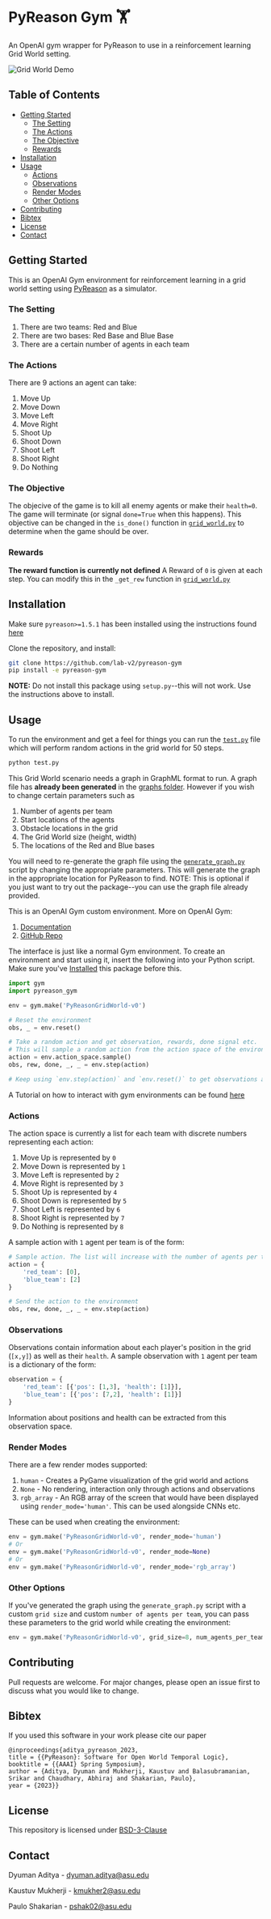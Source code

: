 # PyReason Gym 🏋
An OpenAI gym wrapper for PyReason to use in a reinforcement learning Grid World setting.

<!-- Insert Image -->
![Grid World Demo](media/pyreason-gym-demo.gif)


## Table of Contents
  
* [Getting Started](#getting-started)
    * [The Setting](#the-setting)
    * [The Actions](#the-actions)
    * [The Objective](#the-objective)
    * [Rewards](#rewards)
* [Installation](#installation)
* [Usage](#usage)
    * [Actions](#actions)
    * [Observations](#observations)
    * [Render Modes](#render-modes)
    * [Other Options](#other-options)
* [Contributing](#contributing)
* [Bibtex](#bibtex)
* [License](#License)
* [Contact](#contact)

## Getting Started
This is an OpenAI Gym environment for reinforcement learning in a grid world setting using [PyReason](https://github.com/lab-v2/pyreason) as a simulator.

### The Setting
1. There are two teams: Red and Blue
2. There are two bases: Red Base and Blue Base
3. There are a certain number of agents in each team

### The Actions
There are 9 actions an agent can take:

1. Move Up
2. Move Down
3. Move Left
4. Move Right
5. Shoot Up
6. Shoot Down
7. Shoot Left
8. Shoot Right
9. Do Nothing

### The Objective
The objecive of the game is to kill all enemy agents or make their `health=0`. The game will terminate (or signal `done=True` when this happens). This objective can be changed in the `is_done()` function in [`grid_world.py`](./pyreason_gym/envs/grid_world.py) to determine when the game should be over.

### Rewards
**The reward function is currently not defined** A Reward of `0` is given at each step. You can modify this in the `_get_rew` function in [`grid_world.py`](./pyreason_gym/envs/grid_world.py)

## Installation
Make sure `pyreason>=1.5.1` has been installed using the instructions found [here](https://github.com/lab-v2/pyreason#21-install-as-a-python-library)

Clone the repository, and install:
```bash
git clone https://github.com/lab-v2/pyreason-gym
pip install -e pyreason-gym
```
**NOTE:** Do not install this package using `setup.py`--this will not work. Use the instructions above to install.

## Usage
To run the environment and get a feel for things you can run the [`test.py`](./test.py) file which will perform random actions in the grid world for 50 steps.
```bash
python test.py
```

This Grid World scenario needs a graph in GraphML format to run. A graph file has **already been generated** in the [graphs folder](./pyreason_gym/pyreason_grid_world/graph/). However if you wish to change certain parameters such as

1. Number of agents per team
2. Start locations of the agents
3. Obstacle locations in the grid
4. The Grid World size (height, width)
5. The locations of the Red and Blue bases

You will need to re-generate the graph file using the [`generate_graph.py`](./generate_graph.py) script by changing the appropriate parameters. This will generate the graph in the appropriate location for PyReason to find. NOTE: This is optional if you just want to try out the package--you can use the graph file already provided.

This is an OpenAI Gym custom environment. More on OpenAI Gym:

1. [Documentation](https://www.gymlibrary.dev/)
2. [GitHub Repo](https://github.com/openai/gym)

The interface is just like a normal Gym environment. To create an environment and start using it, insert the following into your Python script. Make sure you've [Installed](#installation) this package before this.

```python
import gym
import pyreason_gym

env = gym.make('PyReasonGridWorld-v0')

# Reset the environment
obs, _ = env.reset()

# Take a random action and get observation, rewards, done signal etc.
# This will sample a random action from the action space of the environment 
action = env.action_space.sample()
obs, rew, done, _, _ = env.step(action)

# Keep using `env.step(action)` and `env.reset()` to get observations and run the grid world game.
```

A Tutorial on how to interact with gym environments can be found [here](https://www.gymlibrary.dev/)

### Actions
The action space is currently a list for each team with discrete numbers representing each action:

1. Move Up is represented by `0`
2. Move Down is represented by `1`
3. Move Left is represented by `2`
4. Move Right is represented by `3`
5. Shoot Up is represented by `4`
6. Shoot Down is represented by `5`
7. Shoot Left is represented by `6`
8. Shoot Right is represented by `7`
9. Do Nothing is represented by `8`

A sample action with `1` agent per team is of the form:
```python
# Sample action. The list will increase with the number of agents per team
action = {
    'red_team': [0],
    'blue_team': [2]
}

# Send the action to the environment
obs, rew, done, _, _ = env.step(action)
```

### Observations
Observations contain information about each player's position in the grid (`[x,y]`) as well as their `health`. A sample observation with `1` agent per team is a dictionary of the form:

```python
observation = {
    'red_team': [{'pos': [1,3], 'health': [1]}],
    'blue_team': [{'pos': [7,2], 'health': [1]}]
}
```
Information about positions and health can be extracted from this observation space.

### Render Modes
There are a few render modes supported:

1. `human` - Creates a PyGame visualization of the grid world and actions
2. `None` - No rendering, interaction only through actions and observations
3. `rgb_array` - An RGB array of the screen that would have been displayed using `render_mode='human'`. This can be used alongside CNNs etc.

These can be used when creating the environment:
```python
env = gym.make('PyReasonGridWorld-v0', render_mode='human')
# Or
env = gym.make('PyReasonGridWorld-v0', render_mode=None)
# Or
env = gym.make('PyReasonGridWorld-v0', render_mode='rgb_array')
```

### Other Options
If you've generated the graph using the `generate_graph.py` script with a custom `grid size` and custom `number of agents per team`, you can pass these parameters to the grid world while creating the environment:
```python
env = gym.make('PyReasonGridWorld-v0', grid_size=8, num_agents_per_team=1)
```

## Contributing
Pull requests are welcome. For major changes, please open an issue first to discuss what you would like to change.

## Bibtex
If you used this software in your work please cite our paper
```
@inproceedings{aditya_pyreason_2023,
title = {{PyReason}: Software for Open World Temporal Logic},
booktitle = {{AAAI} Spring Symposium},
author = {Aditya, Dyuman and Mukherji, Kaustuv and Balasubramanian, Srikar and Chaudhary, Abhiraj and Shakarian, Paulo},
year = {2023}}
```

## License
This repository is licensed under [BSD-3-Clause](./LICENSE)

## Contact
Dyuman Aditya - dyuman.aditya@asu.edu

Kaustuv Mukherji - kmukher2@asu.edu

Paulo Shakarian - pshak02@asu.edu

